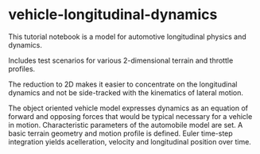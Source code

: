 # vehicle-longitudinal-dynamics


This tutorial notebook is a model for automotive longitudinal physics and dynamics. 

Includes test scenarios for various 2-dimensional terrain and throttle profiles.

The reduction to 2D makes it easier to concentrate on the longitudinal dynamics 
and not be side-tracked with the kinematics of lateral motion.

The object oriented vehicle model expresses dynamics as an equation of forward
and opposing forces that would be typical necessary for a vehicle in motion. Characteristic
parameters of the automobile model are set. A basic terrain geometry and motion profile is
defined. Euler time-step integration yields acelleration, velocity and longitudinal 
position over time.



